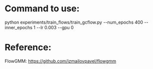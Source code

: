# Command to use:

python experiments/train_flows/train_gcflow.py --num_epochs 400 --inner_epochs 1 --lr 0.003 --gpu 0

# Reference:
FlowGMM: https://github.com/izmailovpavel/flowgmm

